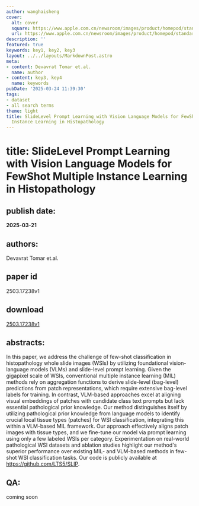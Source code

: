 ```yaml
---
author: wanghaisheng
cover:
  alt: cover
  square: https://www.apple.com.cn/newsroom/images/product/homepod/standard/Apple-HomePod-hero-230118_big.jpg.large_2x.jpg
  url: https://www.apple.com.cn/newsroom/images/product/homepod/standard/Apple-HomePod-hero-230118_big.jpg.large_2x.jpg
description: ''
featured: true
keywords: key1, key2, key3
layout: ../../layouts/MarkdownPost.astro
meta:
- content: Devavrat Tomar et.al.
  name: author
- content: key3, key4
  name: keywords
pubDate: '2025-03-24 11:39:30'
tags:
- dataset
- all search terms
theme: light
title: SlideLevel Prompt Learning with Vision Language Models for FewShot Multiple
  Instance Learning in Histopathology
---
```


# title: SlideLevel Prompt Learning with Vision Language Models for FewShot Multiple Instance Learning in Histopathology 
## publish date: 
**2025-03-21** 
## authors: 
  Devavrat Tomar et.al. 
## paper id
2503.17238v1
## download
[2503.17238v1](http://arxiv.org/abs/2503.17238v1)
## abstracts:
In this paper, we address the challenge of few-shot classification in histopathology whole slide images (WSIs) by utilizing foundational vision-language models (VLMs) and slide-level prompt learning. Given the gigapixel scale of WSIs, conventional multiple instance learning (MIL) methods rely on aggregation functions to derive slide-level (bag-level) predictions from patch representations, which require extensive bag-level labels for training. In contrast, VLM-based approaches excel at aligning visual embeddings of patches with candidate class text prompts but lack essential pathological prior knowledge. Our method distinguishes itself by utilizing pathological prior knowledge from language models to identify crucial local tissue types (patches) for WSI classification, integrating this within a VLM-based MIL framework. Our approach effectively aligns patch images with tissue types, and we fine-tune our model via prompt learning using only a few labeled WSIs per category. Experimentation on real-world pathological WSI datasets and ablation studies highlight our method's superior performance over existing MIL- and VLM-based methods in few-shot WSI classification tasks. Our code is publicly available at https://github.com/LTS5/SLIP.
## QA:
coming soon

